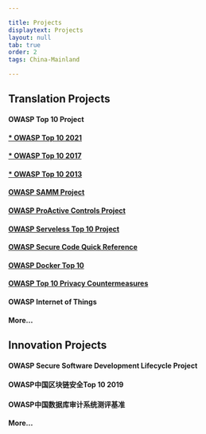 ```yaml
---

title: Projects
displaytext: Projects
layout: null
tab: true
order: 2
tags: China-Mainland

---
```


## Translation Projects

#### **OWASP Top 10 Project**
#### **[* OWASP Top 10 2021](https://github.com/OWASP/www-chapter-china-mainland/blob/master/OWASP%20TOP%2010%202021%20%E4%B8%AD%E6%96%87%E7%89%88V1.0.pdf)**

#### **[* OWASP Top 10 2017](https://github.com/OWASP/www-chapter-china-mainland/blob/master/OWASP%20Top%2010%202017%20%E4%B8%AD%E6%96%87%E7%89%88.pdf)**

#### **[* OWASP Top 10 2013](https://github.com/OWASP/www-chapter-china-mainland/blob/master/OWASP%20Top%2010%202013%20%E4%B8%AD%E6%96%87%E7%89%88.pdf)**

#### **[OWASP SAMM Project](https://github.com/OWASP/www-chapter-china-mainland/blob/master/OWASP%20SAMM%202.0%20%E4%B8%AD%E6%96%87%E7%89%88.pdf)**

#### **[OWASP ProActive Controls Project](https://github.com/OWASP/www-project-proactive-controls/blob/master/v3/OWASP_Top_10_Proactive_Controls_V3_Chinese.pdf)**

#### **[OWASP Serveless Top 10 Project](https://owasp.org/www-project-serverless-top-10/#tab=Main)**

#### **[OWASP Secure Code Quick Reference](https://github.com/OWASP/www-chapter-china-mainland/blob/master/OWASP%E5%AE%89%E5%85%A8%E7%BC%96%E7%A0%81%E8%A7%84%E8%8C%83%E5%BF%AB%E9%80%9F%E5%8F%82%E8%80%83%E6%8C%87%E5%8D%97.pdf)**

#### **[OWASP Docker Top 10](https://github.com/OWASP/www-chapter-china-mainland/blob/master/OWASP%20%E5%AE%B9%E5%99%A8%E5%AE%89%E5%85%A8%E5%8D%81%E5%A4%A7%E9%A3%8E%E9%99%A9.pdf)**

#### **[OWASP Top 10 Privacy Countermeasures](https://github.com/OWASP/www-chapter-china-mainland/blob/master/OWASP%20Top%2010%20Privacy%20Countermeasures%20v1.0%E4%B8%AD%E6%96%87%E7%89%88.pdf)**

#### **OWASP Internet of Things**

#### **More...**



## Innovation Projects

#### **OWASP Secure Software Development Lifecycle Project**

#### **OWASP中国区块链安全Top 10 2019**

#### **OWASP中国数据库审计系统测评基准**

#### **More...**

